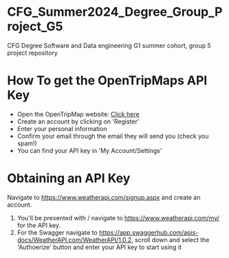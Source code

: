 # CFG_Summer2024_Degree_Group_Project_G5
CFG Degree Software and Data engineering G1 summer cohort, group 5 project repository

# How To get the OpenTripMaps API Key
- Open the OpenTripMap website: [Click here](https://dev.opentripmap.org/)
- Create an account by clicking on 'Register'
- Enter your personal information
- Confirm your email through the email they will send you (check you spam!)
- You can find your API key in 'My Account/Settings'

# Obtaining an API Key

Navigate to https://www.weatherapi.com/signup.aspx and create an account.
1. You'll be presented with / navigate to https://www.weatherapi.com/my/ for the API key.
2. For the Swagger navigate to https://app.swaggerhub.com/apis-docs/WeatherAPI.com/WeatherAPI/1.0.2, scroll down and select the 'Authoerize' button and enter your API key to start using it